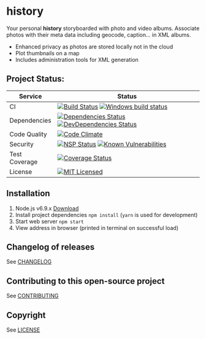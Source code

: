 # history

Your personal **history** storyboarded with photo and video albums.  Associate photos with their meta data including geocode, caption... in XML albums.
* Enhanced privacy as photos are stored locally not in the cloud
* Plot thumbnails on a map
* Includes administration tools for XML generation

## Project Status:
| Service | Status |
|---|---|
| CI | [![Build Status](https://travis-ci.org/danactive/history.png?branch=master)](https://travis-ci.org/danactive/history) [![Windows build status](https://ci.appveyor.com/api/projects/status/df0s6b0wrdv0akkd?svg=true)](https://ci.appveyor.com/project/danactive/history/branch/master) |
| Dependencies | [![Dependencies Status](https://david-dm.org/danactive/history.svg)](https://david-dm.org/danactive/history) [![DevDependencies Status](https://david-dm.org/danactive/history/dev-status.svg)](https://david-dm.org/danactive/history#info=devDependencies) |
| Code Quality | [![Code Climate](https://codeclimate.com/github/danactive/history/badges/gpa.svg)](https://codeclimate.com/github/danactive/history) |
| Security | [![NSP Status](https://nodesecurity.io/orgs/danactive/projects/86c4bdca-2365-43a7-b863-8dd4c21b021f/badge)](https://nodesecurity.io/orgs/danactive/projects/86c4bdca-2365-43a7-b863-8dd4c21b021f) [![Known Vulnerabilities](https://snyk.io/test/github/danactive/history/badge.svg)](https://snyk.io/test/github/danactive/history) |
| Test Coverage | [![Coverage Status](https://coveralls.io/repos/github/danactive/history/badge.svg?branch=master)](https://coveralls.io/github/danactive/history?branch=master) |
| License | [![MIT Licensed](http://img.shields.io/badge/license-MIT-blue.svg?style=flat-square)](http://opensource.org/licenses/MIT) |

## Installation
1. Node.js v6.9.x [Download](https://nodejs.org/)
1. Install project dependencies `npm install` (`yarn` is used for development)
1. Start web server `npm start`
1. View address in browser (printed in terminal on successful load)

## Changelog of releases
See [CHANGELOG](CHANGELOG.md)

## Contributing to this open-source project
See [CONTRIBUTING](CONTRIBUTING.md)

## Copyright
See [LICENSE](LICENSE)
